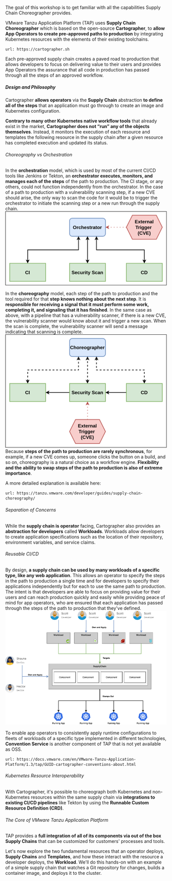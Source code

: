 The goal of this workshop is to get familiar with all the capabilities Supply Chain Choreographer provides.

VMware Tanzu Application Platform (TAP) uses **Supply Chain Choreographer** which is based on the open-source **Cartographer**, to **allow App Operators to create pre-approved paths to production** by integrating Kubernetes resources with the elements of their existing toolchains.

```dashboard:open-url
url: https://cartographer.sh
```

Each pre-approved supply chain creates a paved road to production that allows developers to focus on delivering value to their users and provides App Operators the assurance that all code in production has passed through all the steps of an approved workflow.

##### Design and Philosophy

Cartographer **allows operators** via the **Supply Chain** abstraction **to define all of the steps** that an application must go through to create an image and Kubernetes configuration. 

**Contrary to many other Kubernetes native workflow tools** that already exist in the market, **Cartographer does not “run” any of the objects themselves**. Instead, it monitors the execution of each resource and templates the following resource in the supply chain after a given resource has completed execution and updated its status.

###### Choreography vs Orchestration

In the **orchestration** model, which is used by most of the current CI/CD tools like Jenkins or Tekton, an **orchestrator executes, monitors, and manages each of the steps** of the path to production. The CI stage, or any others, could not function independently from the orchestrator. In the case of a path to production with a vulnerability scanning step, if a new CVE should arise, the only way to scan the code for it would be to trigger the orchestrator to initiate the scanning step or a new run through the supply chain.
![](images/orchestrator.png)

In the **choreography** model, each step of the path to production and the tool required for that **step knows nothing about the next step**. It is **responsible for receiving a signal that it must perform some work, completing it, and signaling that it has finished**. In the same case as above, with a pipeline that has a vulnerability scanner, if there is a new CVE, the vulnerability scanner would know about it and trigger a new scan. When the scan is complete, the vulnerability scanner will send a message indicating that scanning is complete.
![](images/choreographer.png)
Because **steps of the path to production are rarely synchronous**, for example, if a new CVE comes up, someone clicks the button on a build, and so on, choreography is a natural choice as a workflow engine. **Flexibility and the ability to swap steps of the path to production is also of extreme importance**.

A more detailed explanation is available here:
```dashboard:open-url
url: https://tanzu.vmware.com/developer/guides/supply-chain-choreography/
```

###### Separation of Concerns
While the **supply chain is operator** facing, Cartographer also provides an **abstraction for developers** called **Workloads**. Workloads allow developers to create application specifications such as the location of their repository, environment variables, and service claims.

###### Reusable CI/CD
By design, **a supply chain can be used by many workloads of a specific type, like any web application**. This allows an operator to specify the steps in the path to production a single time and for developers to specify their applications independently but for each to use the same path to production. The intent is that developers are able to focus on providing value for their users and can reach production quickly and easily while providing peace of mind for app operators, who are ensured that each application has passed through the steps of the path to production that they've defined.
![Cartographer Diagram](images/cartographer.png)

To enable app operators to consistently apply runtime configurations to fleets of workloads of a specific type implemented in different technologies, **Convention Service** is another component of TAP that is not yet available as OSS. 
```dashboard:open-url
url: https://docs.vmware.com/en/VMware-Tanzu-Application-Platform/1.3/tap/GUID-cartographer-conventions-about.html
```

###### Kubernetes Resource Interoperability
With Cartographer, it's possible to choreograph both Kubernetes and non-Kubernetes resources within the same supply chain via **integrations to existing CI/CD pipelines** like Tekton by using the **Runnable Custom Resource Definition (CRD)**.

###### The Core of VMware Tanzu Application Platform

TAP provides a **full integration of all of its components via out of the box Supply Chains** that can be customized for customers' processes and tools.

Let's now explore the two fundamental resources that an operator deploys, **Supply Chains** and **Templates**, and how these interact with the resource a developer deploys, the **Workload**. 
We'll do this hands-on with an example of a simple supply chain that watches a Git repository for changes, builds a container image, and deploys it to the cluster.
